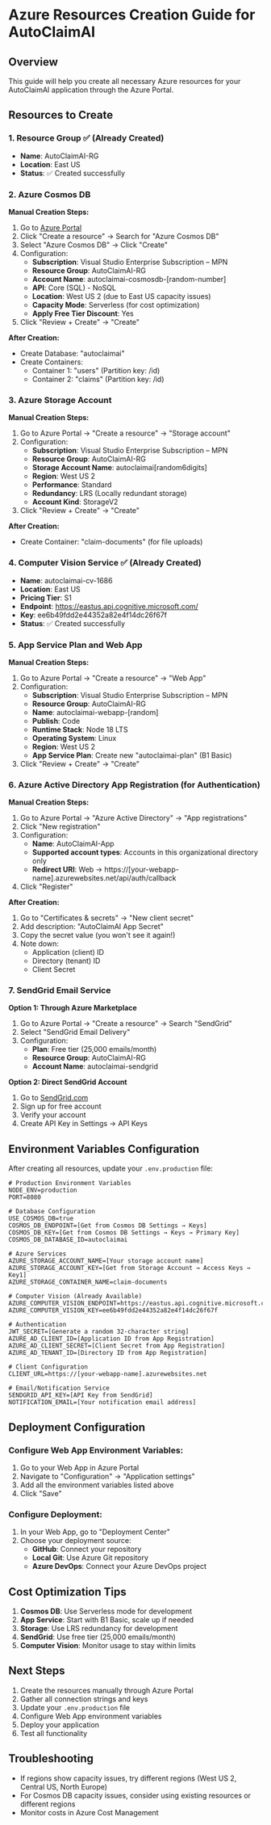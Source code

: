 # Azure Resources Creation Guide for AutoClaimAI

## Overview
This guide will help you create all necessary Azure resources for your AutoClaimAI application through the Azure Portal.

## Resources to Create

### 1. Resource Group ✅ (Already Created)
- **Name**: AutoClaimAI-RG
- **Location**: East US
- **Status**: ✅ Created successfully

### 2. Azure Cosmos DB
**Manual Creation Steps:**
1. Go to [Azure Portal](https://portal.azure.com)
2. Click "Create a resource" → Search for "Azure Cosmos DB"
3. Select "Azure Cosmos DB" → Click "Create"
4. Configuration:
   - **Subscription**: Visual Studio Enterprise Subscription – MPN
   - **Resource Group**: AutoClaimAI-RG
   - **Account Name**: autoclaimai-cosmosdb-[random-number]
   - **API**: Core (SQL) - NoSQL
   - **Location**: West US 2 (due to East US capacity issues)
   - **Capacity Mode**: Serverless (for cost optimization)
   - **Apply Free Tier Discount**: Yes
5. Click "Review + Create" → "Create"

**After Creation:**
- Create Database: "autoclaimai"
- Create Containers:
  - Container 1: "users" (Partition key: /id)
  - Container 2: "claims" (Partition key: /id)

### 3. Azure Storage Account
**Manual Creation Steps:**
1. Go to Azure Portal → "Create a resource" → "Storage account"
2. Configuration:
   - **Subscription**: Visual Studio Enterprise Subscription – MPN
   - **Resource Group**: AutoClaimAI-RG
   - **Storage Account Name**: autoclaimai[random6digits]
   - **Region**: West US 2
   - **Performance**: Standard
   - **Redundancy**: LRS (Locally redundant storage)
   - **Account Kind**: StorageV2
3. Click "Review + Create" → "Create"

**After Creation:**
- Create Container: "claim-documents" (for file uploads)

### 4. Computer Vision Service ✅ (Already Created)
- **Name**: autoclaimai-cv-1686
- **Location**: East US
- **Pricing Tier**: S1
- **Endpoint**: https://eastus.api.cognitive.microsoft.com/
- **Key**: ee6b49fdd2e44352a82e4f14dc26f67f
- **Status**: ✅ Created successfully

### 5. App Service Plan and Web App
**Manual Creation Steps:**
1. Go to Azure Portal → "Create a resource" → "Web App"
2. Configuration:
   - **Subscription**: Visual Studio Enterprise Subscription – MPN
   - **Resource Group**: AutoClaimAI-RG
   - **Name**: autoclaimai-webapp-[random]
   - **Publish**: Code
   - **Runtime Stack**: Node 18 LTS
   - **Operating System**: Linux
   - **Region**: West US 2
   - **App Service Plan**: Create new "autoclaimai-plan" (B1 Basic)
3. Click "Review + Create" → "Create"

### 6. Azure Active Directory App Registration (for Authentication)
**Manual Creation Steps:**
1. Go to Azure Portal → "Azure Active Directory" → "App registrations"
2. Click "New registration"
3. Configuration:
   - **Name**: AutoClaimAI-App
   - **Supported account types**: Accounts in this organizational directory only
   - **Redirect URI**: Web → https://[your-webapp-name].azurewebsites.net/api/auth/callback
4. Click "Register"

**After Creation:**
1. Go to "Certificates & secrets" → "New client secret"
2. Add description: "AutoClaimAI App Secret"
3. Copy the secret value (you won't see it again!)
4. Note down:
   - Application (client) ID
   - Directory (tenant) ID
   - Client Secret

### 7. SendGrid Email Service
**Option 1: Through Azure Marketplace**
1. Go to Azure Portal → "Create a resource" → Search "SendGrid"
2. Select "SendGrid Email Delivery"
3. Configuration:
   - **Plan**: Free tier (25,000 emails/month)
   - **Resource Group**: AutoClaimAI-RG
   - **Account Name**: autoclaimai-sendgrid

**Option 2: Direct SendGrid Account**
1. Go to [SendGrid.com](https://sendgrid.com)
2. Sign up for free account
3. Verify your account
4. Create API Key in Settings → API Keys

## Environment Variables Configuration

After creating all resources, update your `.env.production` file:

```env
# Production Environment Variables
NODE_ENV=production
PORT=8080

# Database Configuration
USE_COSMOS_DB=true
COSMOS_DB_ENDPOINT=[Get from Cosmos DB Settings → Keys]
COSMOS_DB_KEY=[Get from Cosmos DB Settings → Keys → Primary Key]
COSMOS_DB_DATABASE_ID=autoclaimai

# Azure Services
AZURE_STORAGE_ACCOUNT_NAME=[Your storage account name]
AZURE_STORAGE_ACCOUNT_KEY=[Get from Storage Account → Access Keys → Key1]
AZURE_STORAGE_CONTAINER_NAME=claim-documents

# Computer Vision (Already Available)
AZURE_COMPUTER_VISION_ENDPOINT=https://eastus.api.cognitive.microsoft.com/
AZURE_COMPUTER_VISION_KEY=ee6b49fdd2e44352a82e4f14dc26f67f

# Authentication
JWT_SECRET=[Generate a random 32-character string]
AZURE_AD_CLIENT_ID=[Application ID from App Registration]
AZURE_AD_CLIENT_SECRET=[Client Secret from App Registration]
AZURE_AD_TENANT_ID=[Directory ID from App Registration]

# Client Configuration
CLIENT_URL=https://[your-webapp-name].azurewebsites.net

# Email/Notification Service
SENDGRID_API_KEY=[API Key from SendGrid]
NOTIFICATION_EMAIL=[Your notification email address]
```

## Deployment Configuration

### Configure Web App Environment Variables:
1. Go to your Web App in Azure Portal
2. Navigate to "Configuration" → "Application settings"
3. Add all the environment variables listed above
4. Click "Save"

### Configure Deployment:
1. In your Web App, go to "Deployment Center"
2. Choose your deployment source:
   - **GitHub**: Connect your repository
   - **Local Git**: Use Azure Git repository
   - **Azure DevOps**: Connect your Azure DevOps project

## Cost Optimization Tips
1. **Cosmos DB**: Use Serverless mode for development
2. **App Service**: Start with B1 Basic, scale up if needed
3. **Storage**: Use LRS redundancy for development
4. **SendGrid**: Use free tier (25,000 emails/month)
5. **Computer Vision**: Monitor usage to stay within limits

## Next Steps
1. Create the resources manually through Azure Portal
2. Gather all connection strings and keys
3. Update your `.env.production` file
4. Configure Web App environment variables
5. Deploy your application
6. Test all functionality

## Troubleshooting
- If regions show capacity issues, try different regions (West US 2, Central US, North Europe)
- For Cosmos DB capacity issues, consider using existing resources or different regions
- Monitor costs in Azure Cost Management
